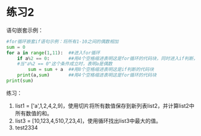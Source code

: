 # 练习2

语句嵌套示例：

```python
#for循环嵌套if语句示例：将所有1-10之间的偶数相加
sum = 0
for a in range(1,11):  ##进入for循环
    if a%2 == 0:       ##用4个空格缩进表明这是for循环的代码块，同时进入if判断，
    #当"a%2 == 0"这个条件成立时，表明a是偶数
        sum = sum + a  ##用8个空格缩进表明这是if判断的代码块
    print(a,sum)       ##用4个空格缩进表明这是for循环的代码块
print(sum)
```

练习：

1. list1 = \['a',1,2,4,2,9\]，使用切片将所有数值保存到新列表list2，并计算list2中所有数值的和。
2. list3 = \[10,123,4,510,7,23,4\]，使用循环找出list3中最大的值。
3. test2334

